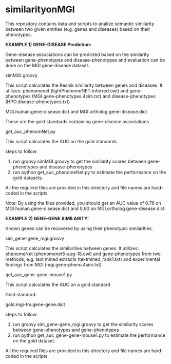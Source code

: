 # similarityonMGI
This repository contains data and scripts to analize semantic similarity between two given entities (e.g. genes and diseases) based on their phenotypes.

**EXAMPLE 1) GENE-DISEASE Prediction:**

Gene-disease associations can be predicted based on the similarity between gene-phenotypes and disease-phenotypes and evaluation can be done on the MGI gene-disease dataset.


simMGI.groovy  

This script calculates the Resnik similarity between genes and diseases.
It utilizes: phenomenet (lightPhenomeNET-inferred.owl) and gene-phenotypes (MGI.gene-phenotypes.4sim.txt) and disease-phenotypes (HPO.disease-phenotypes.txt)



MGI.human.gene-disease.dict 	and MGI.ortholog.gene-disease.dict


These are the gold standards containing gene-disease associations


get_auc_phenomNet.py 

This script calculates the AUC on the gold standards


steps to follow:
1. run groovy simMGI.groovy to get the similarity scores between gene-phenotypes and disease-phenotypes
2. run python get_auc_phenomeNet.py to estimate the performance on the gold datasets.

All the required files are provided in this directory and file names are hard-coded in the scripts.

Note: By using the files provided, you should get an AUC value of 0.76 on  MGI.human.gene-disease.dict and 0.90 on MGI.ortholog.gene-disease.dict


**EXAMPLE 2) GENE-GENE SIMILARITY:**

Known genes can be recovered by using their phenotypic similarities.


sim_gene-gene_mgi.groovy  

This script calculates the similarities between genes. It utilizes: phenomeNet (phenomenet5-aug-18.owl) and gene-phenotypes from two methods, e.g. text mined extracts (textmined_rank1.txt) and experimental findings from MGI (mgi.gene-pheno.4sim.txt)


get_auc_gene-gene-mouse1.py 

This script calculates the AUC on a gold standard


Gold standard:

gold.mgi-tm.gene-gene.dict


steps to follow:
1. run groovy sim_gene-gene_mgi.groovy to get the similarity scores between gene-phenotypes and gene-phenotypes
2. run python get_auc_gene-gene-mouse1.py to estimate the performance on the gold dataset.

All the required files are provided in this directory and file names are hard-coded in the scripts.

  
  
